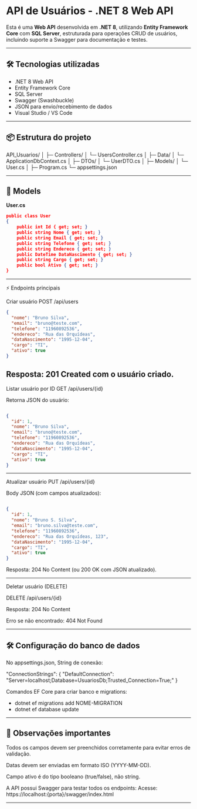 # API de Usuários - .NET 8 Web API

Esta é uma **Web API** desenvolvida em **.NET 8**, utilizando **Entity Framework Core** com **SQL Server**, estruturada para operações CRUD de usuários, incluindo suporte a Swagger para documentação e testes.

---

## 🛠 Tecnologias utilizadas

- .NET 8 Web API
- Entity Framework Core
- SQL Server
- Swagger (Swashbuckle)
- JSON para envio/recebimento de dados
- Visual Studio / VS Code

---

## 📦 Estrutura do projeto

API_Usuarios/
│
├─ Controllers/
│ └─ UsersController.cs
│
├─ Data/
│ └─ ApplicationDbContext.cs
│
├─ DTOs/
│ └─ UserDTO.cs
│
├─ Models/
│ └─ User.cs
│
├─ Program.cs
└─ appsettings.json


---

## 🧩 Models

**User.cs**
```json
public class User
{
    public int Id { get; set; }
    public string Nome { get; set; }
    public string Email { get; set; }
    public string Telefone { get; set; }
    public string Endereco { get; set; }
    public DateTime DataNascimento { get; set; }
    public string Cargo { get; set; }
    public bool Ativo { get; set; }
}
```
---
⚡ Endpoints principais

Criar usuário
POST /api/users
```json
{
  "nome": "Bruno Silva",
  "email": "bruno@teste.com",
  "telefone": "11960892536",
  "endereco": "Rua das Orquídeas",
  "dataNascimento": "1995-12-04",
  "cargo": "TI",
  "ativo": true
}
```
Resposta: 201 Created com o usuário criado.
---

Listar usuário por ID
GET /api/users/{id}

Retorna JSON do usuário:
```json

{
  "id": 1,
  "nome": "Bruno Silva",
  "email": "bruno@teste.com",
  "telefone": "11960892536",
  "endereco": "Rua das Orquídeas",
  "dataNascimento": "1995-12-04",
  "cargo": "TI",
  "ativo": true
}
```

---
Atualizar usuário
PUT /api/users/{id}

Body JSON (com campos atualizados):
```json

{
  "id": 1,
  "nome": "Bruno S. Silva",
  "email": "bruno.silva@teste.com",
  "telefone": "11960892536",
  "endereco": "Rua das Orquídeas, 123",
  "dataNascimento": "1995-12-04",
  "cargo": "TI",
  "ativo": true
}
```
Resposta: 204 No Content (ou 200 OK com JSON atualizado).

---

Deletar usuário (DELETE)

DELETE /api/users/{id}

Resposta: 204 No Content

Erro se não encontrado: 404 Not Found

---
##  🛠 Configuração do banco de dados 
No appsettings.json, String de conexão:

"ConnectionStrings": {
  "DefaultConnection": "Server=localhost;Database=UsuariosDb;Trusted_Connection=True;"
}

Comandos EF Core para criar banco e migrations:

- dotnet ef migrations add NOME-MIGRATION
- dotnet ef database update

---

## 📌 Observações importantes
Todos os campos devem ser preenchidos corretamente para evitar erros de validação.

Datas devem ser enviadas em formato ISO (YYYY-MM-DD).

Campo ativo é do tipo booleano (true/false), não string.

A API possui Swagger para testar todos os endpoints:
Acesse: https://localhost:{porta}/swagger/index.html

---

